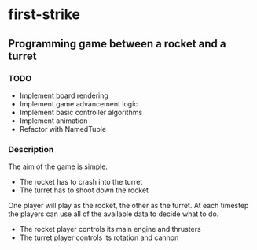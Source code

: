 # first-strike
## Programming game between a rocket and a turret

### TODO
* Implement board rendering
* Implement game advancement logic
* Implement basic controller algorithms
* Implement animation
* Refactor with NamedTuple
### Description
The aim of the game is simple:
* The rocket has to crash into the turret
* The turret has to shoot down the rocket

One player will play as the rocket, the other as the turret.
At each timestep the players can use all of the available data
to decide what to do.
* The rocket player controls its main engine and thrusters
* The turret player controls its rotation and cannon

